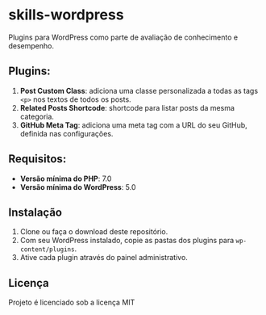 # skills-wordpress
Plugins para WordPress como parte de avaliação de conhecimento e desempenho.

## Plugins:
1. **Post Custom Class**: adiciona uma classe personalizada a todas as tags `<p>` nos textos de todos os posts.
2. **Related Posts Shortcode**: shortcode para listar posts da mesma categoria.
3. **GitHub Meta Tag**: adiciona uma meta tag com a URL do seu GitHub, definida nas configurações.

## Requisitos:
- **Versão mínima do PHP**: 7.0
- **Versão mínima do WordPress**: 5.0

## Instalação

1. Clone ou faça o download deste repositório.
2. Com seu WordPress instalado, copie as pastas dos plugins para `wp-content/plugins`.
3. Ative cada plugin através do painel administrativo.

## Licença

Projeto é licenciado sob a licença MIT